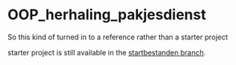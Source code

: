 # OOP_herhaling_pakjesdienst

So this kind of turned in to a reference rather than a starter project

starter project is still available in the [startbestanden branch](https://github.com/programmeuris/OOP_herhaling_pakjesdienst/tree/startbestanden).
